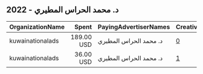 ## 2022 - د. محمد الحراس المطيري 
|OrganizationName|Spent|PayingAdvertiserNames|CreativeUrls|Impressions|Genders|AgeBrackets|CountryCodes|BillingAddresses|CandidateBallotInformation|
|:---|---:|:---|:---|---:|:---|:---|:---|:---|:---|
|kuwainationalads|189.00 USD|د. محمد الحراس المطيري|[0](https://www.snap.com/political-ads/asset/f5d6b12f635ce8f6b27dcc47dfdfeb2653c8341ee6d23cab5d93c133d7dbbe29?mediaType=mp4)|45,191||20+|kuwait|"kuwait sabah alahmd,sabah,50604,KW"||
|kuwainationalads|36.00 USD|د. محمد الحراس المطيري|[1](https://www.snap.com/political-ads/asset/3bc29166fa9d4ce59619339c9d3e08a90e09245968b06f880dd0876aeeb4d4f5?mediaType=mp4)|36,041||20+|kuwait|"kuwait sabah alahmd,sabah,50604,KW"||
